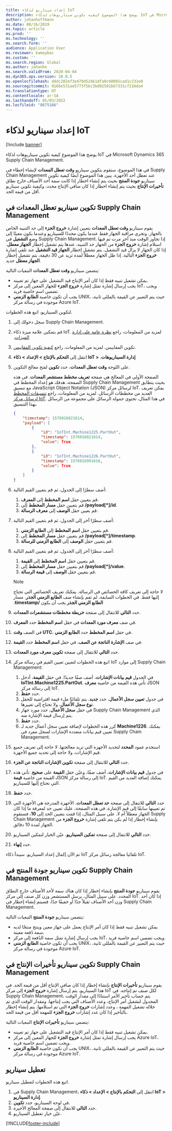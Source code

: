 ```yaml
---
title: إعداد سيناريو لذكاء IoT
description: يوضح هذا الموضوع كيفية تكوين سيناريوهات لذكاء IoT في Microsoft Dynamics 365 Supply Chain Management.
author: johanhoffmann
ms.date: 08/16/2019
ms.topic: article
ms.prod: ''
ms.technology: ''
ms.search.form: ''
audience: Application User
ms.reviewer: kamaybac
ms.custom: ''
ms.search.region: Global
ms.author: johanho
ms.search.validFrom: 2020-04-04
ms.dyn365.ops.version: 10.0.5
ms.openlocfilehash: dddc282ef3e479d524b1dfa0c60091cad1c231e0
ms.sourcegitcommit: 9166e531ae5773f5bc3bd02501b67331cf216da4
ms.translationtype: HT
ms.contentlocale: ar-SA
ms.lasthandoff: 05/03/2022
ms.locfileid: "8675166"
---
```

# <a name="scenario-setup-for-iot-intelligence"></a>إعداد سيناريو لذكاء IoT

[!include [banner](../../includes/banner.md)]

يوضح هذا الموضوع كيفية تكوين سيناريوهات لذكاء IoT في Microsoft Dynamics 365 Supply Chain Management. <!-- KFM: Hide setup info for now: Before you can set up the scenarios, you must [set up Microsoft Dynamics Lifecycle Services (LCS)](iot-lcs-setup.md). -->

في هذا الموضوع، ستقوم بتكوين سيناريو **وقت تعطل المعدات** لإنشاء إخطاء في Supply Chain Management عند تعطل أحد الأجهزة. يبين هذا الموضوع أيضًا كيفية تكوين سيناريو **جودة المنتج** بحيث يتم إنشاء اخطار إذا كانت سمة أحد الأصناف خارج نطاق محدد، وكيفية تكوين سيناريو‏‎ **تأخيرات الإنتاج** بحيث يتم إنشاء اخطار إذا كان صافي الإنتاج أقل من قيمة الحد.

## <a name="configure-the-equipment-downtime-scenario-in-supply-chain-management"></a>تكوين سيناريو تعطل المعدات في Supply Chain Management

يقوم سيناريو **وقت تعطل المعدات** بتعيين إشارة **خروج الجزء** إلى حد التنبيه الخاص بالجهاز. وتجري مراقبة الجهاز فقط عندما يكون محددًا للسيناريو وعندما يكون معينًا إلى وضع **التشغيل** في Supply Chain Management. إذا تجاوز الوقت منذ آخر مرت تم فيها استلام إشارة **خروج الجزء** من الجهاز حد التنبيه، عندها يتم تشغيل إخطار **الجهاز معطل**. إذا كان الجهاز لا يزال قيد التشغيل، يتم تشغيل إخطار **الجهاز قيد التشغيل** عند تلقي إشارة **خروج الجزء** التالية. إذا ظل الجهاز معطلاً لمدة تزيد عن 30 دقيقة، يتم تشغيل إخطار **الجهاز معطل** جديد.

يتضمن سيناريو **وقت تعطل المعدات** التبعيات التالية:

+ يمكن تشغيل تنبيه فقط إذا كان أمر الإنتاج قيد التشغيل على جهاز تم تعيينه.
+ يجب إرسال إشارة تمثل إشارة **خروج الجزء** للجهاز المعين إلى مركز IoT، ويجب تضمين اسم خاصية فريد.
+ يجب أن تكون خاصية **الطابع الزمني** UNIX، حيث يتم التعبير عن القيمة بالمللي ثانية، موجودة في رسالة مركز Azure IoT.

لتكوين السيناريو، اتبع هذه الخطوات.

1. سجل دخولك إلى Supply Chain Management.
2. قم بتمكين علامة ميزة ذكاء IoT. لمزيد من المعلومات، راجع [‏‫نظرة عامة على إدارة الميزات](../../fin-ops-core/fin-ops/get-started/feature-management/feature-management-overview.md).
3. تكوين المقاييس. لمزيد من المعلومات، راجع [كيفية تكوين المقاييس](iot-metrics-setup.md#configure-metrics).
4. انتقل إلى **التحكم بالإنتاج \> الإعداد \> ذكاء IoT \> إدارة السيناريوهات‬‏‫**.
6. على اللوحة **وقت تعطل المعدات**، حدد **تكوين** لفتح معالج التكوين.

   الصفحة الأولى في المعالج هي صفحة **تعريف مخطط مستشعر المعدات**. في هذه الصفحة، هدفك هو إعداد المخطط في Supply Chain Management بحيث يتطابق مع تنسيق JavaScript Object Notation (JSON) لرسائل مركز IoT. يمكن تعريف العديد من مخططات الرسائل. لمزيد من المعلومات، راجع [تنسيقات المخطط لرسائل مركز IoT](iot-schema-format.md). في هذا المثال، تحتوي حمولة الرسائل على مجموعة من الرسائل بهذا التنسيق.

    ```json
    {
        "timestamp": 1576016821614,
        "payload": [
            {
                "id": "IoTInt.Machine1225.PartOut",
                "timestamp": 1576016821614,
                "value": True
            },
            {
                "id": "IoTInt.Machine1226.PartOut",
                "timestamp": 1576016991616,
                "value": True
            }
        ]
    }
    ```

7. أضف سطرًا إلى الجدول، ثم قم بتعيين القيم التالية:

    1. قم بتعيين حقل **اسم المخطط** إلى **المعرف**.
    2. قم بتعيين حقل **مسار المخطط** إلى **/payload\[\*\]/id**.
    3. قم بعيين حقل **الوصف** إلى **معرف الرسالة**.

8. أضف سطرًا آخر إلى الجدول، ثم قم بتعيين القيم التالية:

    1. قم بتعيين حقل **اسم المخطط** إلى **الطابع الزمني**.
    2. قم بتعيين حقل **مسار المخطط** إلى **/payload\[\*\]/timestamp**.
    3. قم بتعيين حقل **الوصف** إلى **الطابع الزمني للرسالة**.

9. أضف سطرًا آخر إلى الجدول، ثم قم بتعيين القيم التالية:

    1. قم بتعيين حقل **اسم المخطط** إلى **القيمة**.
    2. قم بتعيين حقل **مسار المخطط** إلى **/payload\[\*\]/value**.
    3. قم بتعيين حقل **الوصف** إلى **قيمة الرسالة**.

    > [!NOTE]
    > لا حاجة إلى تعريف كافة الخصائص في الرسالة. يمكنك تعريف الخصائص التي تحتاج إليها فقط. في الخطوات السابقة، لم تقم بإنشاء صف **الطابع الزمني الجذر‬‏‫**. مسار **الطابع الزمني الجذر** يجب أن يكون **/timestamp**.

10. حدد **التالي** للانتقال إلى صفحة **خريطة مخططات مستشعرات المعدات**.
11. في صف **معرف مورد المعدات** في حقل **اسم المخطط** حدد **المعرف**.
12. في الصف **وقت UTC**، في حقل **اسم المخطط** حدد **الطابع الزمني**.
13. في صف **الإشارة الناتجة عن الصف**، في حقل **اسم المخطط** حدد **القيمة**.
14. حدد **التالي** للانتقال إلى صفحة **تكوين معرف مورد المعدات**.
15. اتبع هذه الخطوات لتعيين تعيين القيم في رسالة مركز IoT إلى موارد Supply Chain Management:

    1. في الجدول **قيم بيانات الإشارات**، أضف صفًا جديدًا. في حقل **القيمة**، أدخل **IoTInt.Machine1225.PartOut**. تأتي هذه القيمة من خاصية **معرف** JSON إلى رسالة مركز IoT.
    2. حدد **حفظ**.
    3. في جدول **تعيين سجل الأعمال**، حدد **جديد**. يتم تلقائيًا ملء قيمة افتراضية للحقل **نوع سجل الأعمال**، ولا تحتاج إلى تغييرها.
    4. في حقل **سجل الأعمال**، حدد مورد جهاز Supply Chain Management الذي يتم إرسال قيمة الإشارة منه.
    5. حدد **حفظ**.
    6. كرر هذه الخطوات لإضافة تعيين سجل أعمال جديد لـ **Machine1226**. يمكنك تعيين قيم بيانات متعددة الإشارات لسجل مفرد في Supply Chain Management.

16. استخدم عمود **المحدد** لتحديد الأجهزة التي تريد معالجتها. لا حاجة إلى تعريف جميع قيم الإشارات، ولا حاجة إلى تحديد جميع الأجهزة.
17. حدد **التالي** للانتقال إلى صفحة **تكوين الإشارات الناتجة عن الجزء**.
18. في جدول **قيم بيانات الإشارات**، أضف صفًا، وعيّن حقل **القيمة** على **صحيح**. تأتي هذه القيمة من خاصية **قيمة** JSON إلى رسالة مركز IoT. يمكنك إضافة العديد من القيم التي تحتاج إليها للسيناريو.
19. حدد **حفظ**.
20. حدد **التالي** للانتقال إلى صفحة **حد تعطل المعدات**. الأجهزة المدرجة هي الأجهزة التي تم تعيينها سابقًا إلى قيم الإشارة. في هذه الصفحة، عليك تعيين حد لمعرفة ما إذا كان الجهاز معطلاً أم لا. على سبيل المثال، إذا قمت بتعيين الحد إلى **10**، فستقوم Supply Chain Management بإنشاء إخطار إذا لم يكن يتم تلقي إشارة **خروج الجزء** من الجهاز لمدة 10 دقائق.
21. حدد **التالي** للانتقال إلى صفحة **تمكين السيناريو**. عيّن الخيار لتمكين السيناريو.
22. حدد **إنهاء**.

تم الآن إكمال إعداد السيناريو. سيبدأ ذكاء IoT تلقائيا معالجة رسائل مركز IoT.

## <a name="configure-the-product-quality-scenario-in-supply-chain-management"></a>تكوين سيناريو جودة المنتج في Supply Chain Management

يقوم سيناريو **جودة المنتج** بإنشاء إخطار إذا كان هناك سمة لأحد الأصناف خارج النطاق المحدد. على سبيل المثال، يرسل المستشعر وزن كل صنف إلى مركز IoT. إذا كان أحد وزن أحد الأصناف ثقيلاً جدًا أو خفيفًا جدًا، فسيتم إنشاء إخطار في Supply Chain Management.

يتضمن سيناريو **جودة المنتج** التبعيات التالية:

+ يمكن تشغيل تنبيه فقط إذا كان أمر الإنتاج يعمل على جهاز معين وينتج منتجًا لديه سمة دًفعة معينة.
+ يجب إرسال إشارة تمثل سمة الدُفعة إلى مركز IoT، ويجب تضمين اسم خاصية فريد.
+ يجب أن تكون خاصية **الطابع الزمني** UNIX، حيث يتم التعبير عن القيمة بالمللي ثانية، موجودة في رسالة مركز Azure IoT.

## <a name="configure-the-production-delays-scenario-in-supply-chain-management"></a>تكوين سيناريو تأخيرات الإنتاج في Supply Chain Management

يقوم سيناريو **تأخيرات الإنتاج** بإنشاء إخطار إذا كان صافي الإنتاج أقل من قيمة الحد. في هذا السيناريو، يتم إرسال إشارة **خروج الجزء** إلى مركز IoT لكل صنف تم إنتاجه. في Supply Chain Management، يتم حساب تأخير الأمر استنادًا إلى مقدار الوقت المجدول لتشغيل أمر الإنتاج، وعدد الأصناف التي يجب إنتاجها، ومقدار الوقت الذي تم خلاله تشغيل المهمة ، وعدد إشارات **خروج الجزء** التي تم استلامها. يتم إنشاء إخطار بالتأخير إذا كان عدد إشارات **خروج الجزء** للمهمة أقل من قيمة الحد.

يتضمن سيناريو **تأخيرات الإنتاج** التبعيات التالية:

+ يمكن تشغيل تنبيه فقط إذا كان أمر الإنتاج قيد التشغيل على جهاز تم تعيينه.
+ يجب إرسال إشارة تمثل إشارة **خروج الجزء** للجهاز المعين إلى مركز Azure IoT، ويجب تضمين اسم خاصية فريد.
+ يجب أن تكون خاصية **الطابع الزمني** UNIX، حيث يتم التعبير عن القيمة بالمللي ثانية، موجودة في رسالة مركز Azure IoT.

## <a name="disable-a-scenario"></a>تعطيل سيناريو

اتبع هذه الخطوات لتعطيل سيناريو.

1. في Supply Chain Management، انتقل إلى **التحكم بالإنتاج \> الإعداد \> ذكاء IoT \> إدارة السيناريو**.
2. في لوحة السيناريو، حدد **تكوين**.
3. حدد **التالي** للانتقال إلى صفحة المعالج الأخيرة.
4. عيّن خيار تعطيل السيناريو.


[!INCLUDE[footer-include](../../includes/footer-banner.md)]